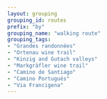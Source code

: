 ```yaml
---
layout: grouping 
grouping_id: routes
prefix: "by"
grouping_name: "walking route"
grouping_tags:
- "Grandes randonnées"
- "Ortenau wine trail"
- "Kinzig and Gutach valleys"
- "Markgräfler wine trail"
- "Camino de Santiago"
- "Camino Portugués"
- "Via Francigena"
---
```

